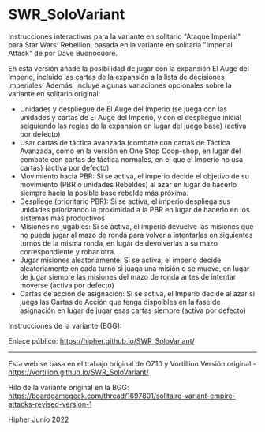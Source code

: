 # SWR_SoloVariant
Instrucciones interactivas para la variante en solitario "Ataque Imperial" para Star Wars: Rebellion, basada en la variante en solitaria "Imperial Attack" de por Dave Buonocuore. 

En esta versión añade la posibilidad de jugar con la expansión El Auge del Imperio, incluido las cartas de la expansión a la lista de decisiones imperiales. 
Además, incluye algunas variaciones opcionales sobre la variante en solitario original:
- Unidades y despliegue de El Auge del Imperio (se juega con las unidades y cartas de El Auge del Imperio, y con el despliegue inicial seiguiendo las reglas de la expansión en lugar del juego base) (activa por defecto)
- Usar cartas de táctica avanzada (combate con cartas de Táctica Avanzada, como en la versión en One Stop Coop-shop, en lugar del combate con cartas de táctica normales, en el que el Imperio no usa cartas) (activa por defecto)
- Movimiento hacia PBR: Si se activa, el imperio decide el objetivo de su movimiento (PBR o unidades Rebeldes) al azar en lugar de hacerlo siempre hacia la posible base rebelde más próxima.
- Despliege (prioritario PBR): Si se activa, el imperio despliega sus unidades priorizando la proximidad a la PBR en lugar de hacerlo en los sistemas más productivos
- Misiones no jugables: Si se activa, el imperio devuelve las misiones que no pueda jugar al mazo de ronda para volver a intentarlas en siguientes turnos de la misma ronda, en lugar de devolverlas a su mazo correspondiente y robar otra.
- Jugar misiones aleatoriamente: Si se activa, el imperio decide aleatoriamente en cada turno si juaga una misión o se mueve, en lugar de jugar siempre las misiones del mazo de ronda antes de intentar moverse (activa por defecto)
- Cartas de acción de asignación: Si se activa, el Imperio decide al azar si juega las Cartas de Acción que tenga dispoibles en la fase de asignación en lugar de jugar esas cartas siempre (activa por defecto)

Instrucciones de la variante (BGG):

Enlace público: https://hipher.github.io/SWR_SoloVariant/

--------
Esta web se basa en el trabajo original de OZ10 y Vortillion
Versión original - https://vortilion.github.io/SWR_SoloVariant/

Hilo de la variante original en la BGG: https://boardgamegeek.com/thread/1697801/solitaire-variant-empire-attacks-revised-version-1

Hipher
Junio 2022
